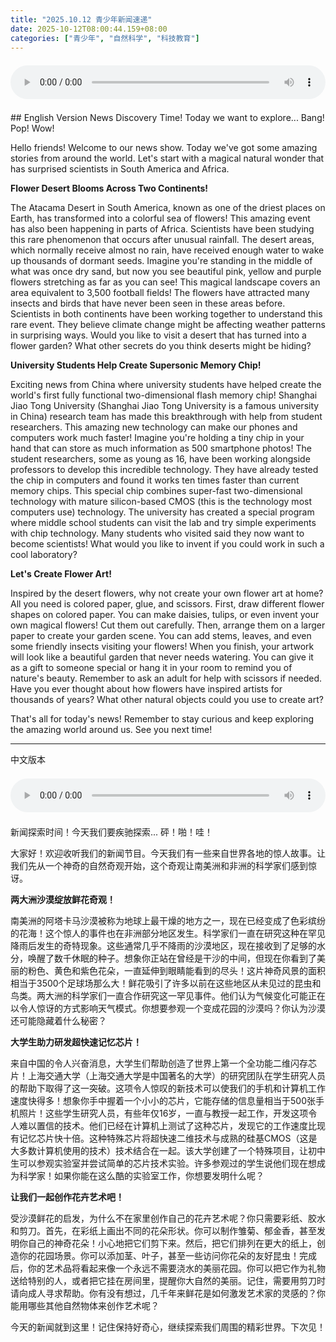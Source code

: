 ```yaml
---
title: "2025.10.12 青少年新闻速递"
date: 2025-10-12T08:00:44.159+08:00
categories: ["青少年", "自然科学", "科技教育"]
---
```

<audio controls style="width: 100%; max-width: 900px; margin: 1.5em 0; display: block;">
<source src="/mp3/teen_news/20251012.en.wav" type="audio/wav">
</audio>
## English Version
News Discovery Time! Today we want to explore...
Bang! Pop! Wow!

Hello friends! Welcome to our news show. Today we've got some amazing stories from around the world. Let's start with a magical natural wonder that has surprised scientists in South America and Africa.

**Flower Desert Blooms Across Two Continents!**

The Atacama Desert in South America, known as one of the driest places on Earth, has transformed into a colorful sea of flowers! This amazing event has also been happening in parts of Africa. Scientists have been studying this rare phenomenon that occurs after unusual rainfall. The desert areas, which normally receive almost no rain, have received enough water to wake up thousands of dormant seeds. Imagine you're standing in the middle of what was once dry sand, but now you see beautiful pink, yellow and purple flowers stretching as far as you can see! This magical landscape covers an area equivalent to 3,500 football fields! The flowers have attracted many insects and birds that have never been seen in these areas before. Scientists in both continents have been working together to understand this rare event. They believe climate change might be affecting weather patterns in surprising ways. Would you like to visit a desert that has turned into a flower garden? What other secrets do you think deserts might be hiding?

**University Students Help Create Supersonic Memory Chip!**

Exciting news from China where university students have helped create the world's first fully functional two-dimensional flash memory chip! Shanghai Jiao Tong University (Shanghai Jiao Tong University is a famous university in China) research team has made this breakthrough with help from student researchers. This amazing new technology can make our phones and computers work much faster! Imagine you're holding a tiny chip in your hand that can store as much information as 500 smartphone photos! The student researchers, some as young as 16, have been working alongside professors to develop this incredible technology. They have already tested the chip in computers and found it works ten times faster than current memory chips. This special chip combines super-fast two-dimensional technology with mature silicon-based CMOS (this is the technology most computers use) technology. The university has created a special program where middle school students can visit the lab and try simple experiments with chip technology. Many students who visited said they now want to become scientists! What would you like to invent if you could work in such a cool laboratory?

**Let's Create Flower Art!**

Inspired by the desert flowers, why not create your own flower art at home? All you need is colored paper, glue, and scissors. First, draw different flower shapes on colored paper. You can make daisies, tulips, or even invent your own magical flowers! Cut them out carefully. Then, arrange them on a larger paper to create your garden scene. You can add stems, leaves, and even some friendly insects visiting your flowers! When you finish, your artwork will look like a beautiful garden that never needs watering. You can give it as a gift to someone special or hang it in your room to remind you of nature's beauty. Remember to ask an adult for help with scissors if needed. Have you ever thought about how flowers have inspired artists for thousands of years? What other natural objects could you use to create art?

That's all for today's news! Remember to stay curious and keep exploring the amazing world around us. See you next time!

---
中文版本
<audio controls style="width: 100%; max-width: 900px; margin: 1.5em 0; display: block;">
    <source src="/mp3/teen_news/20251012.cn.wav"
  type="audio/wav">
  </audio>
新闻探索时间！今天我们要疾驰探索...
砰！啪！哇！

大家好！欢迎收听我们的新闻节目。今天我们有一些来自世界各地的惊人故事。让我们先从一个神奇的自然奇观开始，这个奇观让南美洲和非洲的科学家们感到惊讶。

**两大洲沙漠绽放鲜花奇观！**

南美洲的阿塔卡马沙漠被称为地球上最干燥的地方之一，现在已经变成了色彩缤纷的花海！这个惊人的事件也在非洲部分地区发生。科学家们一直在研究这种在罕见降雨后发生的奇特现象。这些通常几乎不降雨的沙漠地区，现在接收到了足够的水分，唤醒了数千休眠的种子。想象你正站在曾经是干沙的中间，但现在你看到了美丽的粉色、黄色和紫色花朵，一直延伸到眼睛能看到的尽头！这片神奇风景的面积相当于3500个足球场那么大！鲜花吸引了许多以前在这些地区从未见过的昆虫和鸟类。两大洲的科学家们一直合作研究这一罕见事件。他们认为气候变化可能正在以令人惊讶的方式影响天气模式。你想要参观一个变成花园的沙漠吗？你认为沙漠还可能隐藏着什么秘密？

**大学生助力研发超快速记忆芯片！**

来自中国的令人兴奋消息，大学生们帮助创造了世界上第一个全功能二维闪存芯片！上海交通大学（上海交通大学是中国著名的大学）的研究团队在学生研究人员的帮助下取得了这一突破。这项令人惊叹的新技术可以使我们的手机和计算机工作速度快得多！想象你手中握着一个小小的芯片，它能存储的信息量相当于500张手机照片！这些学生研究人员，有些年仅16岁，一直与教授一起工作，开发这项令人难以置信的技术。他们已经在计算机上测试了这种芯片，发现它的工作速度比现有记忆芯片快十倍。这种特殊芯片将超快速二维技术与成熟的硅基CMOS（这是大多数计算机使用的技术）技术结合在一起。该大学创建了一个特殊项目，让初中生可以参观实验室并尝试简单的芯片技术实验。许多参观过的学生说他们现在想成为科学家！如果你能在这么酷的实验室工作，你想要发明什么呢？

**让我们一起创作花卉艺术吧！**

受沙漠鲜花的启发，为什么不在家里创作自己的花卉艺术呢？你只需要彩纸、胶水和剪刀。首先，在彩纸上画出不同的花朵形状。你可以制作雏菊、郁金香，甚至发明你自己的神奇花朵！小心地把它们剪下来。然后，把它们排列在更大的纸上，创造你的花园场景。你可以添加茎、叶子，甚至一些访问你花朵的友好昆虫！完成后，你的艺术品将看起来像一个永远不需要浇水的美丽花园。你可以把它作为礼物送给特别的人，或者把它挂在房间里，提醒你大自然的美丽。记住，需要用剪刀时请向成人寻求帮助。你有没有想过，几千年来鲜花是如何激发艺术家的灵感的？你能用哪些其他自然物体来创作艺术呢？

今天的新闻就到这里！记住保持好奇心，继续探索我们周围的精彩世界。下次见！